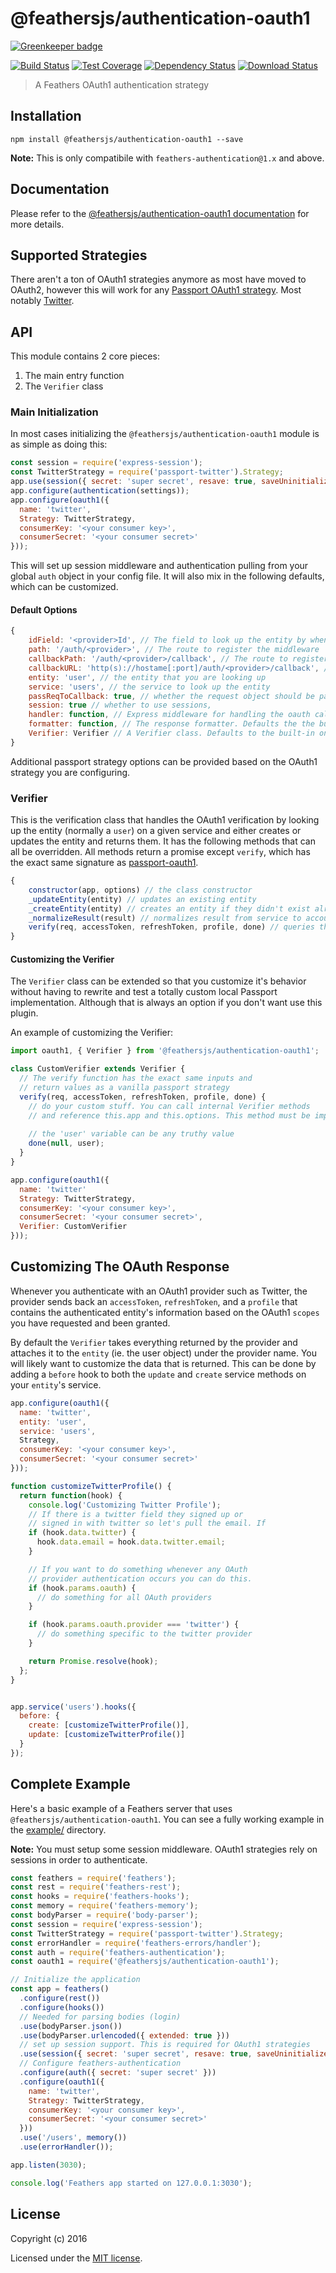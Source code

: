 # @feathersjs/authentication-oauth1

[![Greenkeeper badge](https://badges.greenkeeper.io/feathersjs/authentication-oauth1.svg)](https://greenkeeper.io/)

[![Build Status](https://travis-ci.org/feathersjs/authentication-oauth1.png?branch=master)](https://travis-ci.org/feathersjs/authentication-oauth1)
[![Test Coverage](https://api.codeclimate.com/v1/badges/c8bd6a04ca7085e78e5f/test_coverage)](https://codeclimate.com/github/feathersjs/authentication-oauth1/test_coverage)
[![Dependency Status](https://img.shields.io/david/feathersjs/authentication-oauth1.svg?style=flat-square)](https://david-dm.org/feathersjs/authentication-oauth1)
[![Download Status](https://img.shields.io/npm/dm/@feathersjs/authentication-oauth1.svg?style=flat-square)](https://www.npmjs.com/package/@feathersjs/authentication-oauth1)

> A Feathers OAuth1 authentication strategy

## Installation

```
npm install @feathersjs/authentication-oauth1 --save
```

**Note:** This is only compatibile with `feathers-authentication@1.x` and above.

## Documentation

Please refer to the [@feathersjs/authentication-oauth1 documentation](http://docs.feathersjs.com/) for more details.

## Supported Strategies

There aren't a ton of OAuth1 strategies anymore as most have moved to OAuth2, however this will work for any [Passport OAuth1 strategy](http://passportjs.org/). Most notably [Twitter](https://github.com/jaredhanson/passport-twitter).

## API

This module contains 2 core pieces:

1. The main entry function
2. The `Verifier` class

### Main Initialization

In most cases initializing the `@feathersjs/authentication-oauth1` module is as simple as doing this:

```js
const session = require('express-session');
const TwitterStrategy = require('passport-twitter').Strategy;
app.use(session({ secret: 'super secret', resave: true, saveUninitialized: true }));
app.configure(authentication(settings));
app.configure(oauth1({
  name: 'twitter',
  Strategy: TwitterStrategy,
  consumerKey: '<your consumer key>',
  consumerSecret: '<your consumer secret>'
}));
```

This will set up session middleware and authentication pulling from your global `auth` object in your config file. It will also mix in the following defaults, which can be customized.

#### Default Options

```js
{
    idField: '<provider>Id', // The field to look up the entity by when logging in with the provider. Defaults to '<provider>Id' (ie. 'twitterId').
    path: '/auth/<provider>', // The route to register the middleware
    callbackPath: '/auth/<provider>/callback', // The route to register the callback handler
    callbackURL: 'http(s)://hostame[:port]/auth/<provider>/callback', // The callback url. Will automatically take into account your host and port and whether you are in production based on your app environment to construct the url. (ie. in development http://localhost:3030/auth/twitter/callback)
    entity: 'user', // the entity that you are looking up
    service: 'users', // the service to look up the entity
    passReqToCallback: true, // whether the request object should be passed to `verify`
    session: true // whether to use sessions,
    handler: function, // Express middleware for handling the oauth callback. Defaults to the built in middleware.
    formatter: function, // The response formatter. Defaults the the built in feathers-rest formatter, which returns JSON.
    Verifier: Verifier // A Verifier class. Defaults to the built-in one but can be a custom one. See below for details.
}
```

Additional passport strategy options can be provided based on the OAuth1 strategy you are configuring.

### Verifier

This is the verification class that handles the OAuth1 verification by looking up the entity (normally a `user`) on a given service and either creates or updates the entity and returns them. It has the following methods that can all be overridden. All methods return a promise except `verify`, which has the exact same signature as [passport-oauth1](https://github.com/jaredhanson/passport-oauth1).

```js
{
    constructor(app, options) // the class constructor
    _updateEntity(entity) // updates an existing entity
    _createEntity(entity) // creates an entity if they didn't exist already
    _normalizeResult(result) // normalizes result from service to account for pagination
    verify(req, accessToken, refreshToken, profile, done) // queries the service and calls the other internal functions.
}
```

#### Customizing the Verifier

The `Verifier` class can be extended so that you customize it's behavior without having to rewrite and test a totally custom local Passport implementation. Although that is always an option if you don't want use this plugin.

An example of customizing the Verifier:

```js
import oauth1, { Verifier } from '@feathersjs/authentication-oauth1';

class CustomVerifier extends Verifier {
  // The verify function has the exact same inputs and 
  // return values as a vanilla passport strategy
  verify(req, accessToken, refreshToken, profile, done) {
    // do your custom stuff. You can call internal Verifier methods
    // and reference this.app and this.options. This method must be implemented.
      
    // the 'user' variable can be any truthy value
    done(null, user);
  }
}

app.configure(oauth1({
  name: 'twitter'
  Strategy: TwitterStrategy,
  consumerKey: '<your consumer key>',
  consumerSecret: '<your consumer secret>',
  Verifier: CustomVerifier
}));
```

## Customizing The OAuth Response

Whenever you authenticate with an OAuth1 provider such as Twitter, the provider sends back an `accessToken`, `refreshToken`, and a `profile` that contains the authenticated entity's information based on the OAuth1 `scopes` you have requested and been granted.

By default the `Verifier` takes everything returned by the provider and attaches it to the `entity` (ie. the user object) under the provider name. You will likely want to customize the data that is returned. This can be done by adding a `before` hook to both the `update` and `create` service methods on your `entity`'s service.

```js
app.configure(oauth1({
  name: 'twitter',
  entity: 'user',
  service: 'users',
  Strategy,
  consumerKey: '<your consumer key>',
  consumerSecret: '<your consumer secret>'
}));

function customizeTwitterProfile() {
  return function(hook) {
    console.log('Customizing Twitter Profile');
    // If there is a twitter field they signed up or
    // signed in with twitter so let's pull the email. If
    if (hook.data.twitter) {
      hook.data.email = hook.data.twitter.email; 
    }

    // If you want to do something whenever any OAuth
    // provider authentication occurs you can do this.
    if (hook.params.oauth) {
      // do something for all OAuth providers
    }

    if (hook.params.oauth.provider === 'twitter') {
      // do something specific to the twitter provider
    }

    return Promise.resolve(hook);
  };
}


app.service('users').hooks({
  before: {
    create: [customizeTwitterProfile()],
    update: [customizeTwitterProfile()]
  }
});
```

## Complete Example

Here's a basic example of a Feathers server that uses `@feathersjs/authentication-oauth1`. You can see a fully working example in the [example/](./example/) directory.

**Note:** You must setup some session middleware. OAuth1 strategies rely on sessions in order to authenticate.

```js
const feathers = require('feathers');
const rest = require('feathers-rest');
const hooks = require('feathers-hooks');
const memory = require('feathers-memory');
const bodyParser = require('body-parser');
const session = require('express-session');
const TwitterStrategy = require('passport-twitter').Strategy;
const errorHandler = require('feathers-errors/handler');
const auth = require('feathers-authentication');
const oauth1 = require('@feathersjs/authentication-oauth1');

// Initialize the application
const app = feathers()
  .configure(rest())
  .configure(hooks())
  // Needed for parsing bodies (login)
  .use(bodyParser.json())
  .use(bodyParser.urlencoded({ extended: true }))
  // set up session support. This is required for OAuth1 strategies
  .use(session({ secret: 'super secret', resave: true, saveUninitialized: true }))
  // Configure feathers-authentication
  .configure(auth({ secret: 'super secret' }))
  .configure(oauth1({
    name: 'twitter',
    Strategy: TwitterStrategy,
    consumerKey: '<your consumer key>',
    consumerSecret: '<your consumer secret>'
  }))
  .use('/users', memory())
  .use(errorHandler());

app.listen(3030);

console.log('Feathers app started on 127.0.0.1:3030');
```

## License

Copyright (c) 2016

Licensed under the [MIT license](LICENSE).
